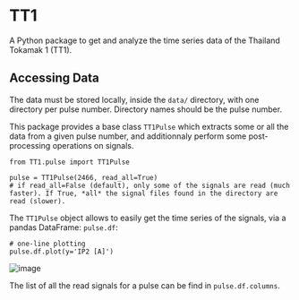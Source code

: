 # TT1
A Python package to get and analyze the time series data of the Thailand Tokamak 1 (TT1).

## Accessing Data
The data must be stored locally, inside the `data/` directory, with one directory per pulse number. Directory names should be the pulse number.

This package provides a base class `TT1Pulse` which extracts some or all the data from a given pulse number, and additionnaly perform some post-processing operations on signals. 
```
from TT1.pulse import TT1Pulse

pulse = TT1Pulse(2466, read_all=True)
# if read_all=False (default), only some of the signals are read (much faster). If True, *all* the signal files found in the directory are read (slower).
```

The `TT1Pulse` object allows to easily get the time series of the signals, via a pandas DataFrame: `pulse.df`:
```
# one-line plotting
pulse.df.plot(y='IP2 [A]')
```
![image](https://github.com/jhillairet/TT1/assets/4642848/90d65c8f-4d3d-40c6-9acc-f4a8b9fd4f4b)

The list of all the read signals for a pulse can be find in `pulse.df.columns`.
